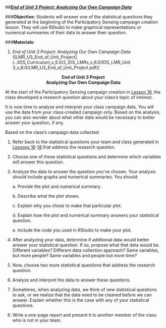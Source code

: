 ##***<u>End of Unit 3 Project: Analyzing Our Own Campaign Data</u>***

###**Objective:**
Students will answer one of the statistical questions they generated at the beginning of the Participatory Sensing
campaign creation lesson. They will use RStudio to make graphical representations or numerical
summaries of their data to answer their question.

###**Materials:**
1. *End of Unit 3 Project: Analyzing Our Own Campaign Data* ([LMR_U3_End_of_Unit_Project](../IDS_Curriculum_v_5.0/2_IDS_LMRs_v_6.0/IDS_LMR_Unit 3_v_6.0/LMR_U3_End_of_Unit_Project.pdf))

**<center>End of Unit 3 Project</center>**
**<center>Analyzing Our Own Campaign Data</center>**

At the start of the Participatory Sensing campaign creation in [Lesson 16](lesson16.md), the class developed a research question about your class’s topic of interest.

It is now time to analyze and interpret your class campaign data. You will use the data from your class-created
campaign only. Based on the analysis, you can also wonder about what other data would be
necessary to better answer your question, if any.

Based on the class’s campaign data collected:

1. Refer back to the statistical questions your team and class generated in [Lessons 16](lesson16.md)-[18](lesson18.md) that address the
research question.

2. Choose one of these statistical questions and determine which variables will answer this question.

3. Analyze the data to answer the question you've chosen. Your analysis should include graphs
and numerical summaries. You should:

    a. Provide the plot and numerical summary.

    b. Describe what the plot shows.

    c. Explain why you chose to make that particular plot.

    d. Explain how the plot and numerical summary answers your statistical question.

    e. Include the code you used in RStudio to make your plot.

4. After analyzing your data, determine if additional data would better answer your statistical question. If so, propose what that data would be. Different variables? Different data collection approach? Same variables, but more people? Same variables and people but more time?

5. Now, choose two more statistical questions that address the research question.

6. Analyze and interpret the data to answer these questions.

7. Sometimes, when analyzing data, we think of new statistical questions to ask, or we realize that
the data need to be cleaned before we can answer. Explain whether this is the case with any of
your statistical questions.

8. Write a one-page report and present it to another member of the class who is not in your team.